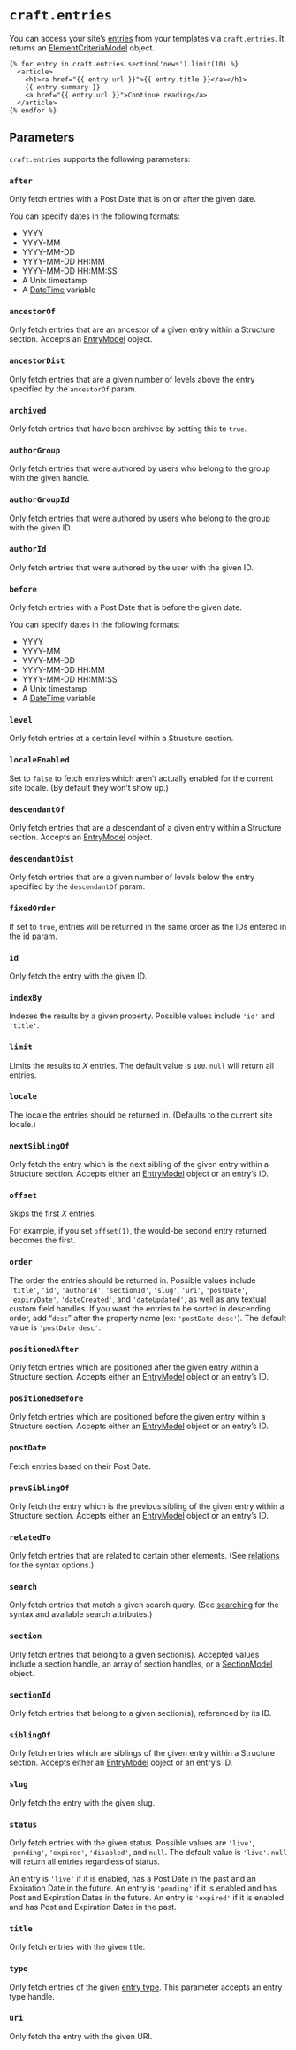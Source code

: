 # `craft.entries`

You can access your site’s [entries](../sections-and-entries.md) from your templates via `craft.entries`. It returns an [ElementCriteriaModel](elementcriteriamodel.md) object.

```twig
{% for entry in craft.entries.section('news').limit(10) %}
  <article>
    <h1><a href="{{ entry.url }}">{{ entry.title }}</a></h1>
    {{ entry.summary }}
    <a href="{{ entry.url }}">Continue reading</a>
  </article>
{% endfor %}
```

## Parameters

`craft.entries` supports the following parameters:

### `after`

Only fetch entries with a Post Date that is on or after the given date.

You can specify dates in the following formats:

- YYYY
- YYYY-MM
- YYYY-MM-DD
- YYYY-MM-DD HH:MM
- YYYY-MM-DD HH:MM:SS
- A Unix timestamp
- A [DateTime](datetime.md) variable

### `ancestorOf`

Only fetch entries that are an ancestor of a given entry within a Structure section. Accepts an [EntryModel](entrymodel.md) object.

### `ancestorDist`

Only fetch entries that are a given number of levels above the entry specified by the `ancestorOf` param.

### `archived`

Only fetch entries that have been archived by setting this to `true`.

### `authorGroup`

Only fetch entries that were authored by users who belong to the group with the given handle.

### `authorGroupId`

Only fetch entries that were authored by users who belong to the group with the given ID.

### `authorId`

Only fetch entries that were authored by the user with the given ID.

### `before`

Only fetch entries with a Post Date that is before the given date.

You can specify dates in the following formats:

- YYYY
- YYYY-MM
- YYYY-MM-DD
- YYYY-MM-DD HH:MM
- YYYY-MM-DD HH:MM:SS
- A Unix timestamp
- A [DateTime](datetime.md) variable

### `level`

Only fetch entries at a certain level within a Structure section.

### `localeEnabled`

Set to `false` to fetch entries which aren’t actually enabled for the current site locale. (By default they won’t show up.)

### `descendantOf`

Only fetch entries that are a descendant of a given entry within a Structure section. Accepts an [EntryModel](entrymodel.md) object.

### `descendantDist`

Only fetch entries that are a given number of levels below the entry specified by the `descendantOf` param.

### `fixedOrder`

If set to `true`, entries will be returned in the same order as the IDs entered in the [id](#id) param.

### `id`

Only fetch the entry with the given ID.

### `indexBy`

Indexes the results by a given property. Possible values include `'id'` and `'title'`.

### `limit`

Limits the results to *X* entries. The default value is `100`. `null` will return all entries.

### `locale`

The locale the entries should be returned in. (Defaults to the current site locale.)

### `nextSiblingOf`

Only fetch the entry which is the next sibling of the given entry within a Structure section. Accepts either an [EntryModel](entrymodel.md) object or an entry’s ID.

### `offset`

Skips the first *X* entries.

For example, if you set `offset(1)`, the would-be second entry returned becomes the first.

### `order`

The order the entries should be returned in. Possible values include `'title'`, `'id'`, `'authorId'`, `'sectionId'`, `'slug'`, `'uri'`, `'postDate'`, `'expiryDate'`, `'dateCreated'`, and `'dateUpdated'`, as well as any textual custom field handles. If you want the entries to be sorted in descending order, add “`desc`” after the property name (ex: `'postDate desc'`). The default value is `'postDate desc'`.

### `positionedAfter`

Only fetch entries which are positioned after the given entry within a Structure section. Accepts either an [EntryModel](entrymodel.md) object or an entry’s ID.

### `positionedBefore`

Only fetch entries which are positioned before the given entry within a Structure section. Accepts either an [EntryModel](entrymodel.md) object or an entry’s ID.

### `postDate`

Fetch entries based on their Post Date.

### `prevSiblingOf`

Only fetch the entry which is the previous sibling of the given entry within a Structure section. Accepts either an [EntryModel](entrymodel.md) object or an entry’s ID.

### `relatedTo`

Only fetch entries that are related to certain other elements. (See [relations](../relations.md) for the syntax options.)

### `search`

Only fetch entries that match a given search query. (See [searching](../searching.md) for the syntax and available search attributes.)

### `section`

Only fetch entries that belong to a given section(s). Accepted values include a section handle, an array of section handles, or a [SectionModel](sectionmodel.md) object.

### `sectionId`

Only fetch entries that belong to a given section(s), referenced by its ID.

### `siblingOf`

Only fetch entries which are siblings of the given entry within a Structure section. Accepts either an [EntryModel](entrymodel.md) object or an entry’s ID.

### `slug`

Only fetch the entry with the given slug.

### `status`

Only fetch entries with the given status. Possible values are `'live'`, `'pending'`, `'expired'`, `'disabled'`, and `null`. The default value is `'live'`. `null` will return all entries regardless of status.

An entry is `'live'` if it is enabled, has a Post Date in the past and an Expiration Date in the future. An entry is `'pending'` if it is enabled and has Post and Expiration Dates in the future. An entry is `'expired'` if it is enabled and has Post and Expiration Dates in the past.

### `title`

Only fetch entries with the given title.

### `type`

Only fetch entries of the given [entry type](../sections-and-entries.md#entry-types). This parameter accepts an entry type handle.

### `uri`

Only fetch the entry with the given URI.
